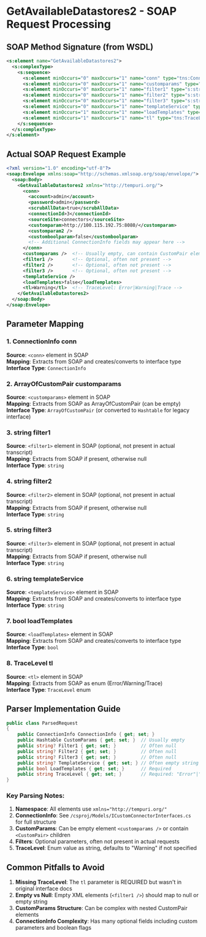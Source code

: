 # GetAvailableDatastores2 - SOAP Request Processing

## SOAP Method Signature (from WSDL)
```xml
<s:element name="GetAvailableDatastores2">
  <s:complexType>
    <s:sequence>
      <s:element minOccurs="0" maxOccurs="1" name="conn" type="tns:ConnectionInfo" />
      <s:element minOccurs="0" maxOccurs="1" name="customparams" type="tns:ArrayOfCustomPair" />
      <s:element minOccurs="0" maxOccurs="1" name="filter1" type="s:string" />
      <s:element minOccurs="0" maxOccurs="1" name="filter2" type="s:string" />
      <s:element minOccurs="0" maxOccurs="1" name="filter3" type="s:string" />
      <s:element minOccurs="0" maxOccurs="1" name="templateService" type="s:string" />
      <s:element minOccurs="1" maxOccurs="1" name="loadTemplates" type="s:boolean" />
      <s:element minOccurs="1" maxOccurs="1" name="tl" type="tns:TraceLevel" />
    </s:sequence>
  </s:complexType>
</s:element>
```

## Actual SOAP Request Example
```xml
<?xml version="1.0" encoding="utf-8"?>
<soap:Envelope xmlns:soap="http://schemas.xmlsoap.org/soap/envelope/">
  <soap:Body>
    <GetAvailableDatastores2 xmlns="http://tempuri.org/">
      <conn>
        <account>admin</account>
        <password>admin</password>
        <scrubAllData>true</scrubAllData>
        <connectionId>3</connectionId>
        <sourceSite>connectors</sourceSite>
        <customparam>http://100.115.192.75:8080/</customparam>
        <customparam2 />
        <customboolparam>false</customboolparam>
        <!-- Additional ConnectionInfo fields may appear here -->
      </conn>
      <customparams />  <!-- Usually empty, can contain CustomPair elements -->
      <filter1 />       <!-- Optional, often not present -->
      <filter2 />       <!-- Optional, often not present -->
      <filter3 />       <!-- Optional, often not present -->
      <templateService />
      <loadTemplates>false</loadTemplates>
      <tl>Warning</tl>  <!-- TraceLevel: Error|Warning|Trace -->
    </GetAvailableDatastores2>
  </soap:Body>
</soap:Envelope>
```

## Parameter Mapping

### 1. ConnectionInfo conn
**Source**: `<conn>` element in SOAP  
**Mapping**: Extracts from SOAP and creates/converts to interface type  
**Interface Type**: `ConnectionInfo`

### 2. ArrayOfCustomPair customparams
**Source**: `<customparams>` element in SOAP  
**Mapping**: Extracts from SOAP as ArrayOfCustomPair (can be empty)  
**Interface Type**: `ArrayOfCustomPair` (or converted to `Hashtable` for legacy interface)

### 3. string filter1
**Source**: `<filter1>` element in SOAP (optional, not present in actual transcript)  
**Mapping**: Extracts from SOAP if present, otherwise null  
**Interface Type**: `string`

### 4. string filter2
**Source**: `<filter2>` element in SOAP (optional, not present in actual transcript)  
**Mapping**: Extracts from SOAP if present, otherwise null  
**Interface Type**: `string`

### 5. string filter3
**Source**: `<filter3>` element in SOAP (optional, not present in actual transcript)  
**Mapping**: Extracts from SOAP if present, otherwise null  
**Interface Type**: `string`

### 6. string templateService
**Source**: `<templateService>` element in SOAP  
**Mapping**: Extracts from SOAP and creates/converts to interface type  
**Interface Type**: `string`

### 7. bool loadTemplates
**Source**: `<loadTemplates>` element in SOAP  
**Mapping**: Extracts from SOAP and creates/converts to interface type  
**Interface Type**: `bool`

### 8. TraceLevel tl
**Source**: `<tl>` element in SOAP  
**Mapping**: Extracts from SOAP as enum (Error/Warning/Trace)  
**Interface Type**: `TraceLevel` enum

## Parser Implementation Guide

```csharp
public class ParsedRequest
{
    public ConnectionInfo ConnectionInfo { get; set; }
    public Hashtable CustomParams { get; set; }  // Usually empty
    public string? Filter1 { get; set; }         // Often null
    public string? Filter2 { get; set; }         // Often null
    public string? Filter3 { get; set; }         // Often null
    public string? TemplateService { get; set; } // Often empty string
    public bool LoadTemplates { get; set; }      // Required
    public string TraceLevel { get; set; }       // Required: "Error"|"Warning"|"Trace"
}
```

### Key Parsing Notes:
1. **Namespace**: All elements use `xmlns="http://tempuri.org/"`
2. **ConnectionInfo**: See `/csproj/Models/ICustomConnectorInterfaces.cs` for full structure
3. **CustomParams**: Can be empty element `<customparams />` or contain `<CustomPair>` children
4. **Filters**: Optional parameters, often not present in actual requests
5. **TraceLevel**: Enum value as string, defaults to "Warning" if not specified

## Common Pitfalls to Avoid

1. **Missing TraceLevel**: The `tl` parameter is REQUIRED but wasn't in original interface docs
2. **Empty vs Null**: Empty XML elements (`<filter1 />`) should map to null or empty string
3. **CustomParams Structure**: Can be complex with nested CustomPair elements
4. **ConnectionInfo Complexity**: Has many optional fields including custom parameters and boolean flags
